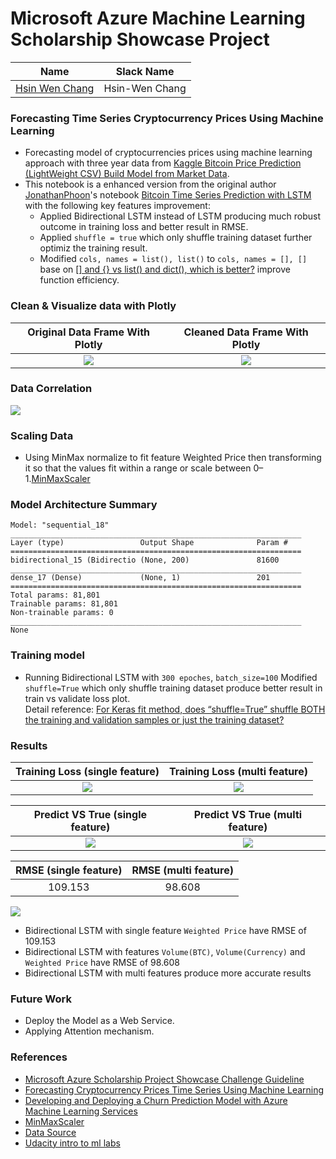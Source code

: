# Microsoft Azure Machine Learning Scholarship Showcase Project  

[image1]: ./images/cleanDfVisual.png    
[image2]: ./images/heatmap.png 
[image3]: ./images/wightedPriceUncleanData.png 
[image4]: ./images/bidirectionalLSTMLoss.png
[image5]: ./images/BidirectionalLSTMpredictVStrue.png
[image6]: ./images/RMSE.png
[image7]: ./images/mutil_feature_train_loss.png
[image8]: ./images/predictvsTrueMulti.png
[image9]: ./images/RMSEMulti.png
[image10]: ./images/scatterplotActualVSPredict.png
[image11]: ./images/MultiScatterPlot.png


| Name | Slack Name |
| ------------------------- | ------------------------- |
| [Hsin Wen Chang](https://github.com/Polarbeargo) | Hsin-Wen Chang |

### Forecasting Time Series Cryptocurrency Prices Using Machine Learning  
* Forecasting model of cryptocurrencies prices using machine learning approach with three year data from [Kaggle Bitcoin Price Prediction (LightWeight CSV)
Build Model from Market Data](https://www.kaggle.com/team-ai/bitcoin-price-prediction/version/1).
* This notebook is a enhanced version from the original author [JonathanPhoon](https://www.kaggle.com/jphoon)'s notebook [Bitcoin Time Series Prediction with LSTM](https://www.kaggle.com/jphoon/bitcoin-time-series-prediction-with-lstm) with the following key features improvement:  
  * Applied Bidirectional LSTM instead of LSTM producing much robust outcome in training loss and better result in RMSE.  
  * Applied `shuffle = true` which only shuffle training dataset further optimiz the training result.  
  * Modified `cols, names = list(), list()` to `cols, names = [], []` base on [[] and {} vs list() and dict(), which is better?](https://stackoverflow.com/questions/5790860/and-vs-list-and-dict-which-is-better) improve function efficiency.  

### Clean & Visualize data with Plotly
Original Data Frame With Plotly       | Cleaned Data Frame With Plotly
:-------------------------:|:-------------------------:
![][image3]                | ![][image1] |  

### Data Correlation  
![][image2]

### Scaling Data  

* Using MinMax normalize to fit feature Weighted Price  then transforming it so that the values fit within a range or scale between 0–1.[MinMaxScaler](https://scikit-learn.org/stable/modules/generated/sklearn.preprocessing.MinMaxScaler.html)

### Model Architecture Summary  
```
Model: "sequential_18"
_________________________________________________________________
Layer (type)                 Output Shape              Param #   
=================================================================
bidirectional_15 (Bidirectio (None, 200)               81600     
_________________________________________________________________
dense_17 (Dense)             (None, 1)                 201       
=================================================================
Total params: 81,801
Trainable params: 81,801
Non-trainable params: 0
_________________________________________________________________
None  
```
### Training model  
* Running Bidirectional LSTM with `300 epoches`, `batch_size=100` Modified `shuffle=True` which only shuffle training dataset produce better result in train vs validate loss plot.   
Detail reference: [For Keras fit method, does “shuffle=True” shuffle BOTH the training and validation samples or just the training dataset?](https://forums.fast.ai/t/for-keras-fit-method-does-shuffle-true-shuffle-both-the-training-and-validation-samples-or-just-the-training-dataset/2992)

### Results  

Training Loss (single feature)|  Training Loss (multi feature)|
:-------------------------:|:-------------------------:|
![][image4]                |  ![][image7]              |

Predict VS True (single feature)| Predict VS True (multi feature)|   
:-------------------------:|:-------------------------:|
![][image5]                | ![][image8]               | 

RMSE (single feature)      |  RMSE (multi feature)     |
:-------------------------:|:-------------------------:|
109.153                    |98.608                     |

![][image11]  

- Bidirectional LSTM with single feature `Weighted Price` have RMSE of 109.153
- Bidirectional LSTM with features `Volume(BTC)`, `Volume(Currency)` and `Weighted Price` have RMSE of 98.608
- Bidirectional LSTM with multi features produce more accurate results

### Future Work   
- Deploy the Model as a Web Service. 
- Applying Attention mechanism.  

### References    
* [Microsoft Azure Scholarship 
Project Showcase Challenge Guideline](https://docs.google.com/document/d/1p0rplg0ZrIFfBabY1WyhyVOxjVjxMORC3koV00rscAI/edit#heading=h.dauwh6uej7if)  
* [Forecasting Cryptocurrency Prices Time Series Using
Machine Learning](http://ceur-ws.org/Vol-2422/paper26.pdf)  
* [Developing and Deploying a Churn Prediction Model with Azure Machine Learning Services](https://devblogs.microsoft.com/cse/2019/01/10/develop-and-deploy-a-hybrid-multi-input-churn-prediction-model-with-azure-machine-learning-services/)
* [MinMaxScaler](https://scikit-learn.org/stable/modules/generated/sklearn.preprocessing.MinMaxScaler.html)
* [Data Source](https://www.kaggle.com/team-ai/bitcoin-price-prediction/version/1)  
* [Udacity intro to ml labs](https://github.com/solliancenet/udacity-intro-to-ml-labs)
